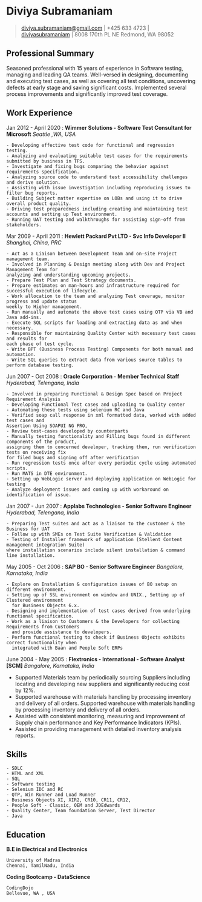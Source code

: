 Diviya Subramaniam 
===========

> [diviya.subramaniam@gmail.com](mailto:diviya.subramaniam@gmail.com) |
> +425 633 4723 |
> [diviyasubramaniam](https://www.linkedin.com/in/diviyasubramaniam/) |
> 8008 170th PL NE Redmond, WA 98052 

Professional Summary 
---------
Seasoned professional with 15 years of experience in Software testing, managing and leading QA teams. Well-versed in designing, documenting and executing test cases, as well as covering all test conditions, uncovering defects at early stage and saving significant costs. Implemented several process improvements and significantly improved test coverage.

Work Experience
---------------

Jan 2012 - April 2020
:   **Wimmer Solutions -  Software Test Consultant for Microsoft**
*Seattle ,WA, USA*

    - Developing effective test code for functional and regression testing.
    - Analyzing and evaluating suitable test cases for the requirements submitted by business in TFS.
    - Investigate and fixing bugs comparing the behavior against requirements specification.
    - Analyzing source code to understand test accessibility challenges and derive solution.
    - Assisting with issue investigation including reproducing issues to filter bug reports.
    - Building Subject matter expertise on LOBs and using it to drive overall product quality.
    - Driving test preparedness including creating and maintaining test accounts and setting up Test environment.
    - Running UAT testing and walkthroughs for assisting sign-off from stakeholders.

Mar 2009 - April 2011
:   **Hewlett Packard Pvt LTD - Svc Info Developer II**
*Shanghai, China, PRC*

    - Act as a Liaison between Development Team and on-site Project management team.
    - Involved in Planning & Design meeting along with Dev and Project Management Team for 
    analyzing and understanding upcoming projects.
    - Prepare Test Plan and Test Strategy documents.
    - Prepare estimates on man-hours and infrastructure required for successful execution of lifecycle. 
    - Work allocation to the team and analyzing Test coverage, monitor progress and update status 
    weekly to Higher management.
    - Run manually and automate the above test cases using QTP via VB and Java add-ins.
    - Execute SQL scripts for loading and extracting data as and when necessary.
    - Responsible for maintaining Quality Center with necessary test cases and results for 
    each phase of test cycle.
    - Write BPT (Business Process Testing) Components for both manual and automation.
    - Write SQL queries to extract data from various source tables to perform database testing.
    
Jun 2007 - Oct 2008
:   **Oracle Corporation - Member Technical Staff**
*Hyderabad, Telengana, India*
    
    - Involved in preparing Functional & Design Spec based on Project Requirement Analysis
    - Developing Functional Test cases and uploading to Quality center
    - Automating these tests using selenium RC and Java
    - Verified soap call response in xml formatted data, worked with added test cases and 
    Assertion Using SOAPUI NG PRO, 
    - Review test-cases developed by counterparts
    - Manually testing functionality and Filling bugs found in different components of the product,
    assigning them to concerned developer, tracking them, run verification tests on receiving fix 
    for filed bugs and signing off after verification
    - Run regression tests once after every periodic cycle using automated scripts.
    - Run MATS in DTE environment.
    - Setting up WebLogic server and deploying application on WebLogic for testing
    - Analyze deployment issues and coming up with workaround on identification of issue.

 Jan 2007 - Jun 2007
:   **Applabs Technologies - Senior Software Engineer**
*Hyderabad, Telengana, India*

    - Preparing Test suites and act as a liaison to the customer & the Business for UAT
    - Follow up with SMEs on Test Suite Verification & Validation
    - Testing of Installer framework of application (Stellent Content management integration Suite) 
    where installation scenarios include silent installation & command line installation.
      
May 2005 - Oct 2006
:   **SAP BO - Senior Software Engineer**
*Bangalore, Karnataka, India*
    
    - Explore on Installation & configuration issues of BO setup on different environment. 
    - Setting up of SSL environment on window and UNIX., Setting up of Clustered environment 
      for Business Objects 6.x.
    - Designing and implementation of test cases derived from underlying functional specification.
    - Work as a liaison to Customers & the Developers for collecting Requirements from Customers 
      and provide assistance to developers.
    - Perform functional testing to check if Business Objects exhibits correct functionality when 
      integrated with Baan and People Soft ERPs

 June 2004 - May 2005
:   **Flextronics - International - Software Analyst [SCM]**
*Bangalore, Karnataka, India*

   - Supported Materials team by periodically sourcing Suppliers including locating and developing 
   new suppliers and significantly reducing cost by 12%. 
   - Supported warehouse with materials handling by processing inventory and delivery of all orders.
   Supported warehouse with materials handling by processing inventory and delivery of all orders.
   - Assisted with consistent monitoring, measuring and improvement of Supply chain performance and 
   Key Performance Indicators (KPIs). 
   - Assisted in providing management with detailed inventory analysis reports. 
   
Skills
------
    - SDLC
    - HTML and XML
    - SQL
    - Software testing
    - Selenium IDC and RC
    - QTP, Win Runner and Load Runner
    - Business Objects XI, XIR2, CR10, CR11, CR12,
    - People Soft - Classic, OEM and JDEdwards
    - Quality Center, Team foundation Server, Test Director
    - Java

Education
------
   **B.E in Electrical and Electronics**
   
    University of Madras
    Chennai, TamilNadu, India

   **Coding Bootcamp - DataScience**
   
    CodingDojo 
    Bellevue, WA , USA
